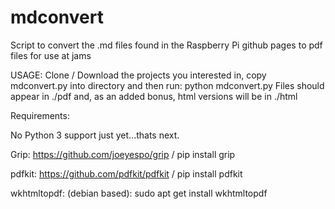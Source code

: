 # mdconvert
Script to convert the .md files found in the Raspberry Pi github pages to pdf files for use at jams

USAGE: Clone / Download the projects you interested in, copy mdconvert.py into directory and then run: python mdconvert.py
       Files should appear in ./pdf and, as an added bonus, html versions will be in ./html      
 
Requirements:

No Python 3 support just yet...thats next.

Grip: https://github.com/joeyespo/grip / pip install grip

pdfkit: https://github.com/pdfkit/pdfkit / pip install pdfkit

wkhtmltopdf: (debian based): sudo apt get install wkhtmltopdf

